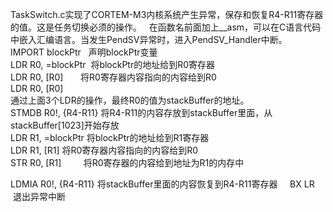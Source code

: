 TaskSwitch.c实现了CORTEM-M3内核系统产生异常，保存和恢复R4-R11寄存器的值。这是任务切换必须的操作。  
在函数名前面加上__asm，可以在C语言代码中嵌入汇编语言。当发生PendSV异常时，进入PendSV_Handler中断。  
IMPORT blockPtr    声明blockPtr变量  
LDR R0, =blockPtr  将blockPtr的地址给到R0寄存器  
LDR R0, [R0]       将R0寄存器内容指向的内容给到R0  
LDR R0, [R0]  
通过上面3个LDR的操作，最终R0的值为stackBuffer的地址。  
STMDB R0!, {R4-R11}  将R4-R11的内容存放到stackBuffer里面，从stackBuffer[1023]开始存放  
LDR R1, =blockPtr    将blockPtr的地址给到R1寄存器  
LDR R1, [R1]         将R0寄存器内容指向的内容给到R0  
STR R0, [R1]         将R0寄存器的内容给到地址为R1的内存中

LDMIA R0!, {R4-R11}  将stackBuffer里面的内容恢复到R4-R11寄存器  
 
BX LR  退出异常中断  
 
